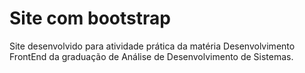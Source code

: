 # Site com bootstrap

Site desenvolvido para atividade prática da matéria Desenvolvimento FrontEnd da graduação de Análise de Desenvolvimento de Sistemas.
